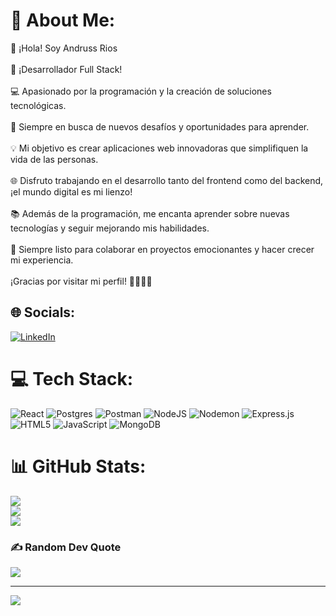 # 💫 About Me:
👋 ¡Hola! Soy Andruss Rios<br><br>🚀 ¡Desarrollador Full Stack!<br><br>💻 Apasionado por la programación y la creación de soluciones tecnológicas.<br><br>🌟 Siempre en busca de nuevos desafíos y oportunidades para aprender.<br><br>💡 Mi objetivo es crear aplicaciones web innovadoras que simplifiquen la vida de las personas.<br><br>🌐 Disfruto trabajando en el desarrollo tanto del frontend como del backend, ¡el mundo digital es mi lienzo!<br><br>📚 Además de la programación, me encanta aprender sobre nuevas tecnologías y seguir mejorando mis habilidades.<br><br>🎯 Siempre listo para colaborar en proyectos emocionantes y hacer crecer mi experiencia.<br><br>¡Gracias por visitar mi perfil! 👨‍💻🚀✨


## 🌐 Socials:
[![LinkedIn](https://img.shields.io/badge/LinkedIn-%230077B5.svg?logo=linkedin&logoColor=white)](https://linkedin.com/in/andruss-rios-diaz) 

# 💻 Tech Stack:
![React](https://img.shields.io/badge/react-%2320232a.svg?style=for-the-badge&logo=react&logoColor=%2361DAFB) ![Postgres](https://img.shields.io/badge/postgres-%23316192.svg?style=for-the-badge&logo=postgresql&logoColor=white) ![Postman](https://img.shields.io/badge/Postman-FF6C37?style=for-the-badge&logo=postman&logoColor=white) ![NodeJS](https://img.shields.io/badge/node.js-6DA55F?style=for-the-badge&logo=node.js&logoColor=white) ![Nodemon](https://img.shields.io/badge/NODEMON-%23323330.svg?style=for-the-badge&logo=nodemon&logoColor=%BBDEAD) ![Express.js](https://img.shields.io/badge/express.js-%23404d59.svg?style=for-the-badge&logo=express&logoColor=%2361DAFB) ![HTML5](https://img.shields.io/badge/html5-%23E34F26.svg?style=for-the-badge&logo=html5&logoColor=white) ![JavaScript](https://img.shields.io/badge/javascript-%23323330.svg?style=for-the-badge&logo=javascript&logoColor=%23F7DF1E) ![MongoDB](https://img.shields.io/badge/MongoDB-%234ea94b.svg?style=for-the-badge&logo=mongodb&logoColor=white)
# 📊 GitHub Stats:
![](https://github-readme-stats.vercel.app/api?username=VisualStyle&theme=dark&hide_border=false&include_all_commits=false&count_private=false)<br/>
![](https://github-readme-streak-stats.herokuapp.com/?user=VisualStyle&theme=dark&hide_border=false)<br/>
![](https://github-readme-stats.vercel.app/api/top-langs/?username=VisualStyle&theme=dark&hide_border=false&include_all_commits=false&count_private=false&layout=compact)

### ✍️ Random Dev Quote
![](https://quotes-github-readme.vercel.app/api?type=horizontal&theme=radical)

---
[![](https://visitcount.itsvg.in/api?id=VisualStyle&icon=0&color=0)](https://visitcount.itsvg.in)

<!-- Proudly created with GPRM ( https://gprm.itsvg.in ) -->

